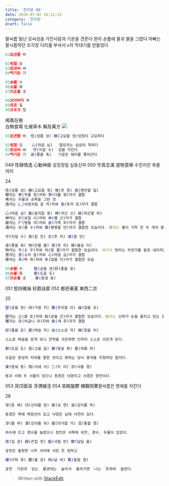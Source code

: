 ```yaml
---
title: '천자문 08'
date: 2020-07-02 16:21:13
category: '천자문'
draft: false
---
```


팔씨름
털난 모씨성을  가진사람과 기운을 견준다
완이 손톱에 물과 불을 그렸다
아빠는 팔시름하던 조각장 다리를 부셔서  x자 막대기를 만들었다
```js
81比견줄 비

82毛털 모
83氏성씨 씨
84气기운 기

85水물 수
86火불 화
87爪손톱 조

88父아버지 부
89爻효 효
90爿조각 장
```

鳴鳳在樹  
白駒食場
化被草木
賴及萬方
![](https://i.ibb.co/HG896Z8/image.png)
```js
81比견줄 비  性(성품 성) 靜(고요할 정)성정이 고요하다

82毛털 모    心(마음 심)   털모자는 심성이 착하다
83氏성씨 씨   守(지킬 수)  성을 지킨다
84气기운 기  逐(쫓을 축)   기운은 돼지를 쫓아간다
```

049 性靜情逸 心動神疲 성징정일 심동신피
050 守真志滿 逐物意移 수진지만 축물의이

24
```js
性(성품 성) 靜(고요할 정) 情(뜻 정) 逸(편안할 일)
靜자는 靑(푸를 청)자와 爭(다툴 쟁)자가 결합
靑자는 우물과 초목을 그린 것
逸자는 辶(쉬엄쉬엄 갈 착)자와 兎(토끼 토)자가 결합

心(마음 심) 動(움직일 동) 神(귀신 신) 疲(피곤할 피)
神자는 示(보일 시)자와 申(펼 신)자가 결합
疲자는 疒(병들 녁)자와 皮(가죽 피)자가 결합
滿자는 水(물 수)자와 㒼(평평할 만)자가 결합한 모습이다. 㒼자는 물이 가득 찬 두 개의 항아리를 끈으로 묶어 놓은 모습을 그린 것

守(지킬 수) 眞(참 진) 志(뜻 지) 滿(찰 만)

逐(쫓을 축) 物(만물 물) 意(뜻 의) 移(옮길 이)
物자는 牛(소 우)자와 勿(말 물)자가 결합한 모습이다. 여기서 勿자는 무언가를 칼로 내리치는 모습
意자는 音(소리 음)자와 心(마음 심)자가 결합
移자는 禾(벼 화)자와 多(많을 다)자가 결합한 모습
```
```js
85水물 수     堅(굳을 견)好(좋을 호)
86火불 화     都(도읍 도)
87爪손톱 조    東(동녘 동)
```
051 堅持雅操 好爵自縻 
052 都邑華夏 東西二京 

25
```js
堅(굳을 견) 持(가질 지) 雅(우아할 아) 操(잡을 조)

堅자는 土(흙 토)자와 臤(굳을 간)자가 결합한 모습이다. 臤자는 신하가 손을 올리고 있는 모습
雅자는 牙(어금니 아)자와 隹(새 추)자가 결합

好(좋을 호) 爵(벼슬 작) 自(스스로 자) 慔(얽을 미)

스스로 벼슬을 얻게 되니 찬작을 극진하면 인작이 스스로 이르게 된다.

都(도읍 도) 邑(고을 읍) 華(빛날 화) 夏(여름 하)

도읍은 왕성의 지위를 말한 것이고 화하는 당시 중국을 지칭하던 말이다.

東(동녘 동) 西(서녘 서) 二(두 이) 京(서울 경)

동과 서에 두 서울이 있으니 동경은 낙양이고 서경은 장안이다.
```
 053 背邙面洛 浮渭據涇 054 宮殿盤鬱 樓觀飛驚팔씨름은 명예를 지킨다

26
```js
背(등 배) 邙(산이름 망) 面(낯 면) 洛(강이름 락)

동경은 북에 북망산이 있고 낙양은 남에 낙천이 있다.

浮(뜰 부) 渭(강이름 위) 據(의거할 거) 涇(통할 경)

위수에 뜨고 경수를 눌렀으니 장안은 서북에 위천, 경수, 두물이 있었다.

宮(집 궁) 殿(큰집 전) 盤(서릴 반) 鬱(답답 울)

궁전은 울창한 나무 사이에 서린 듯 정하고

樓(다락 루) 觀(볼 관) 飛(날 비) 驚(놀랄 경)

궁전  가운데  있는  물견대는  높아서  올라가면  나는  듯하여  놀란다.
```
> Written with [StackEdit](https://stackedit.io/).

<!--stackedit_data:
eyJoaXN0b3J5IjpbMjE2NDM2NzQ1LDE3MDY0MzIwMjcsLTU0Nz
Y1MjMwNywtMzc0MzExMjE5LDIwNDY3NDY2OTAsLTE5NjI4MTU2
NTcsMTg5NTExNTg0OSwtMTc2NjU2MzU3MCw4NTE3Mzg1MzYsLT
E3NTE1MTgzODQsNDU4NDEwMzE5LC04ODk0NTM2MzgsLTM2MjE2
MzkwMCwtMTA0MjU1OTkzOCwtMjU0Mjk5MTgyLDkxNDMzMDY5My
wxNzE3MjExNzg3LC0xMTA5MzI1ODQ3LC0xOTAwNTY1Mjc0LDE4
MjYyODQ4MzRdfQ==
-->